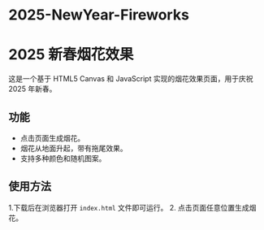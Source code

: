 # 2025-NewYear-Fireworks
# 2025 新春烟花效果

这是一个基于 HTML5 Canvas 和 JavaScript 实现的烟花效果页面，用于庆祝 2025 年新春。

## 功能
- 点击页面生成烟花。
- 烟花从地面升起，带有拖尾效果。
- 支持多种颜色和随机图案。

## 使用方法
1.下载后在浏览器打开 `index.html` 文件即可运行。
2. 点击页面任意位置生成烟花。
